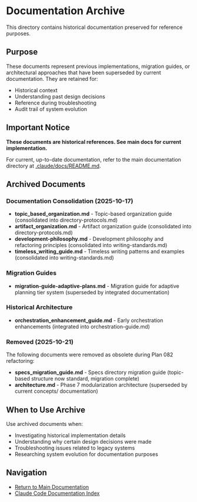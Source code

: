 # Documentation Archive

This directory contains historical documentation preserved for reference purposes.

## Purpose

These documents represent previous implementations, migration guides, or architectural approaches that have been superseded by current documentation. They are retained for:

- Historical context
- Understanding past design decisions
- Reference during troubleshooting
- Audit trail of system evolution

## Important Notice

**These documents are historical references. See main docs for current implementation.**

For current, up-to-date documentation, refer to the main documentation directory at [.claude/docs/README.md](../README.md).

## Archived Documents

### Documentation Consolidation (2025-10-17)

- **topic_based_organization.md** - Topic-based organization guide (consolidated into directory-protocols.md)
- **artifact_organization.md** - Artifact organization guide (consolidated into directory-protocols.md)
- **development-philosophy.md** - Development philosophy and refactoring principles (consolidated into writing-standards.md)
- **timeless_writing_guide.md** - Timeless writing patterns and examples (consolidated into writing-standards.md)

### Migration Guides

- **migration-guide-adaptive-plans.md** - Migration guide for adaptive planning tier system (superseded by integrated documentation)

### Historical Architecture

- **orchestration_enhancement_guide.md** - Early orchestration enhancements (integrated into orchestration-guide.md)

### Removed (2025-10-21)

The following documents were removed as obsolete during Plan 082 refactoring:
- **specs_migration_guide.md** - Specs directory migration guide (topic-based structure now standard, migration complete)
- **architecture.md** - Phase 7 modularization architecture (superseded by current concepts/ documentation)

## When to Use Archive

Use archived documents when:
- Investigating historical implementation details
- Understanding why certain design decisions were made
- Troubleshooting issues related to legacy systems
- Researching system evolution for documentation purposes

## Navigation

- [Return to Main Documentation](../README.md)
- [Claude Code Documentation Index](../../../README.md)
